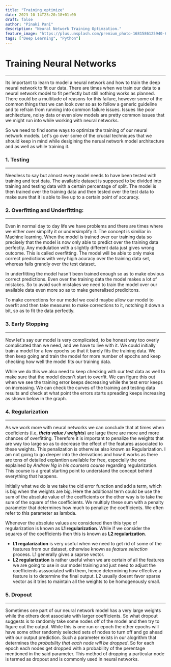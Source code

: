 ```yaml
---
title: "Training_optimize"
date: 2023-10-14T23:20:18+01:00
draft: false
author: "Pinaki Pani"
description: "Neural Network Training Optimzation."
feature_image: "https://plus.unsplash.com/premium_photo-1681586125940-635652c804b7?ixlib=rb-4.0.3&ixid=M3wxMjA3fDB8MHxwaG90by1wYWdlfHx8fGVufDB8fHx8fA%3D%3D&auto=format&fit=crop&w=2012&q=80"
tags: ["Deep Learning", "Python"]
---
```


# Training Neural Networks

---

Its important to learn to model a neural network and how to train the deep neural network to fit our data. There are times when we train our data to a neural network model to fit perfectly but still nothing works as planned. There could be a multitude of reasons for this failure, however some of the common things that we can look over so as to follow a generic guideline and to refrain from running into common failure issues. Issues like poor architecture, noisy data or even slow models are pretty common issues that we might run into while working with neural networks.

So we need to find some ways to optimize the training of our neural network models. Let's go over some of the crucial techniques that we should keep in mind while desigining the nerual network model architecture and as well as while training it.

### 1. Testing

---

Needless to say but almost every model needs to have been tested with training and test data. The available dataset is supposed to be divided into training and testing data with a certain percentage of split. The model is then trained over the training data and then tested over the test data to make sure that it is able to live up to a certain point of accuracy.

### 2. Overfitting and Underfitting:

---

Even in normal day to day life we have problems and there are times where we either over simplify it or undersimplify it. The concept is similiar in Machine learning. When the model is trained over our training data so precisely that the model is now only able to predict over the training data perfectly. Any modulation with a slightly different data just gives wrong outcome. This is called overfitting. The model will be able to only make correct predictions with very higih acuracy over the training data set, whereas fails grandly over the test dataset.

In underfitting the model hasn't been trained enough so as to make obvious correct predictions. Even over the training data the model makes a lot of mistakes. So to avoid such mistakes we need to train the model over our available data even more so as to make generalised predicitons.

To make corrections for our model we could maybe allow our model to overfit and then take measures to make corrections to it, notching it down a bit, so as to fit the data perfectly.

### 3. Early Stopping

---

Now let's say our model is very complicated, to be honest way too overly complicated than we need, and we have to live with it.
We could initially train a model for a few epochs so that it barely fits the training data. We then keep going and train the model for more number of epochs and keep checking how well the model fits our training data.

While we do this we also need to keep checking with our test data as well to make sure that the model doesn't start to overfit. We can figure this out when we see the training error keeps decreasing while the test error keeps on increasing. We can check the curves of the training and testing data results and check at what point the errors starts spreading keeps increasing as shown below in the graph.

### 4. Regularization

---

As we work more with neural networks we can conclude that at times when coeficients (i.e, **_theta value / weights_**) are large there are more and more chances of overfitting. Therefore it is important to penalize the weights that are way too large so as to decrease the effect of the features associated to these weights. This penalization is otherwise also known as Regularization. I am not going to go deeper into the derivations and how it works as there are tons of detailed explantion available for free, especially the one explained by _Andrew Ng in his coursera course_ regarding regularization. This course is a great starting point to understand the concept behind everything that happens.

Initially what we do is we take the old error function and add a term, which is big when the weights are big. Here the additional term could be use the sum of the absolute value of the coefficients or the other way is to take the sum of the square of the coefficients. We multiply these sum with a penalty parameter that determines how much to penalize the coefficients. We often refer to this parameter as lambda.

Whenever the absolute values are considered then this type of regularization is known as **L1 regularization**.
While if we consider the squares of the coefficients then this is known as **L2 regularization**.

- **L1 regalarization** is very useful when we need to get rid of some of the features from our dataset, otherwise known as _feature selection_ process. L1 generally gives a saprse vector.
- **L2 regularization** is rather useful when we are certain of all the features we are going to use in our model training and just need to adjust the coefficients asssociated with them, hence determining how effective a feature is to determine the final output. L2 usually doesnt favor sparse vector as it tries to maintain all the weights to be homogenously small.

### 5. Dropout

---

Sometimes one part of our neural network model has a very large weights while the others dont associate with larger coefficients. So what dropout suggests is to randomly take some nodes off of the model and then try to figure out the output. While this is one run or epoch the other epochs will have some other randomly selected sets of nodes to turn off and go ahead with our output prediction.
Such a parameter exists in our alogrithm that determines the _probability that each node will be dropped_. So for each epoch each nodes get dropped with a probability of the perentage mentioned in the said parameter. This method of dropping a particular node is termed as dropout and is commonly used in neural networks.
